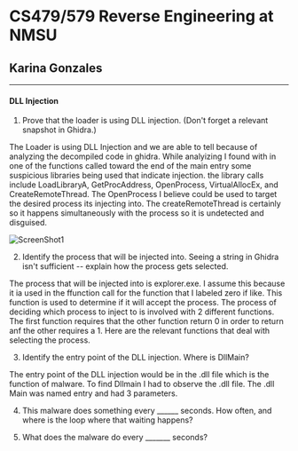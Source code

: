 # CS479/579 Reverse Engineering at NMSU
## Karina Gonzales
---
#### DLL Injection

1. Prove that the loader is using DLL injection. (Don't forget a relevant snapshot in Ghidra.)

The Loader is using DLL Injection and we are able to tell because of analyzing the decompiled code in ghidra. While analyizing I found
with in one of the functions called toward the end of the main entry some suspicious libraries being used that indicate injection. the library calls include LoadLibraryA, GetProcAddress, OpenProcess, VirtualAllocEx, and CreateRemoteThread. The OpenProcess I believe could be used to target the desired process its injecting into. The createRemoteThread is certainly so it happens simultaneously with the process so it is undetected and disguised.

![ScreenShot1](https://user-images.githubusercontent.com/111537927/233527625-484c508b-a059-4c15-ad6e-12431e0d913b.png)



2. Identify the process that will be injected into. Seeing a string in Ghidra isn't sufficient -- explain how the process gets selected.

The process that will be injected into is explorer.exe. I assume this because it ia used in the ffunction call for the function that I labeled zero if like. This function is used to determine if it will accept the process. The process of deciding which process to inject to is involved with 2 different functions. The first function requires that the other function return 0 in order to return anf the other requires a 1. Here are the relevant functions that deal with selecting the process.

3. Identify the entry point of the DLL injection. Where is DllMain?

The entry point of the DLL injection would be in the .dll file which is the function of malware. To find Dllmain I had to observe the .dll file. The .dll Main was named entry and had 3 parameters. 

4. This malware does something every ______ seconds. How often, and where is the loop where that waiting happens?

5. What does the malware do every _______ seconds?

 
